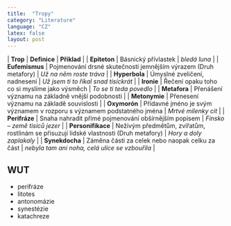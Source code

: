 ```yaml
---
title:  "Tropy"
category: "Literature"
language: "CZ"
latex: false
layout: post
---
```



| **Trop**   		| **Definice** | **Příklad** |
| **Epiteton**		| Básnický přívlastek | _bledá luna_ |
| **Eufemismus**	| Pojmenování  drsné skutečnosti jemnějším výrazem (Druh metafory) | _Už na něm roste tráva_ |
| **Hyperbola**		| Úmyslné zveličení, nadnesení | _Už jsem ti to říkal snad tisíckrát_ |
| **Ironie**		| Řečení opaku toho co si myslíme jako výsměch | _To se ti teda povedlo_ |
| **Metafora**      | Přenášení významu na základně vnější podobnosti | 
| **Metonymie**		| Přenesení významu na základě souvislosti |
| **Oxymorón**		| Přídavné jméno je svým významem v rozporu s významem podstatného jména | _Mrtvé milenky cit_ |
| **Perifráze**		| Snaha nahradit přímé pojmenování obšírnějším popisem | _Finsko – země tisíců jezer_ |
| **Personifikace** | Neživým předmětům, zvířatům, rostlinám se přisuzují lidské vlastnosti (Druh metafory) | _Hory a doly zaplakaly_ |
| **Synekdocha**	| Záměna části za celek nebo naopak celku za část | _nebyla tam ani noha, celá ulice se vzbouřila_ |


## WUT
- perifráze
- litotes
- antonomázie
- synestézie
- katachreze
	